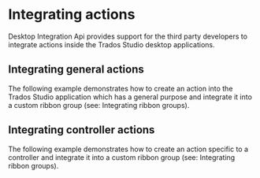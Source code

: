 Integrating actions
=====

Desktop Integration Api provides support for the third party developers to integrate actions inside the Trados Studio desktop applications.

Integrating general actions
-----

The following example demonstrates how to create an action into the Trados Studio application which has a general purpose and integrate it into a custom ribbon group (see: Integrating ribbon groups).

Integrating controller actions
-----
The following example demonstrates how to create an action specific to a controller and integrate it into a custom ribbon group (see: Integrating ribbon groups).